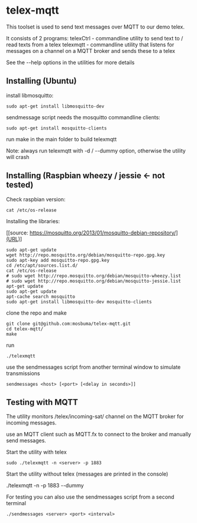 # telex-mqtt

This toolset is used to send text messages over MQTT to our demo telex.

It consists of 2 programs:
  telexCtrl - commandline utility to send text to / read texts from a telex
  telexmqtt - commandline utility that listens for messages on a channel on a MQTT broker and sends these to a telex

See the --help options in the utilities for more details

## Installing (Ubuntu)

install libmosquitto:

    sudo apt-get install libmosquitto-dev

sendmessage script needs the mosquitto commandline clients:

    sudo apt-get install mosquitto-clients

run make in the main folder to build telexmqtt

Note: always run telexmqtt with -d / --dummy option, otherwise the utility will crash

## Installing (Raspbian wheezy / jessie <- not tested)

Check raspbian version:

    cat /etc/os-release

Installing the libraries:

[[source: https://mosquitto.org/2013/01/mosquitto-debian-repository/](URL)]

    sudo apt-get update
    wget http://repo.mosquitto.org/debian/mosquitto-repo.gpg.key
    sudo apt-key add mosquitto-repo.gpg.key
    cd /etc/apt/sources.list.d/
    cat /etc/os-release
    # sudo wget http://repo.mosquitto.org/debian/mosquitto-wheezy.list
    # sudo wget http://repo.mosquitto.org/debian/mosquitto-jessie.list
    apt-get update
    sudo apt-get update
    apt-cache search mosquitto
    sudo apt-get install libmosquitto-dev mosquitto-clients

clone the repo and make

    git clone git@github.com:mosbuma/telex-mqtt.git
    cd telex-mqtt/
    make

run

    ./telexmqtt

use the sendmessages script from another terminal window to simulate transmissions

    sendmessages <host> [<port> [<delay in seconds>]]

## Testing with MQTT

The utility monitors /telex/incoming-sat/ channel on the MQTT broker for incoming messages.

use an MQTT client such as MQTT.fx to connect to the broker and manually send messages.

Start the utility with telex

    sudo ./telexmqtt -n <server> -p 1883

Start the utility without telex (messages are printed in the console)

   ./telexmqtt -n <server> -p 1883 --dummy

For testing you can also use the sendmessages script from a second terminal

    ./sendmessages <server> <port> <interval>
